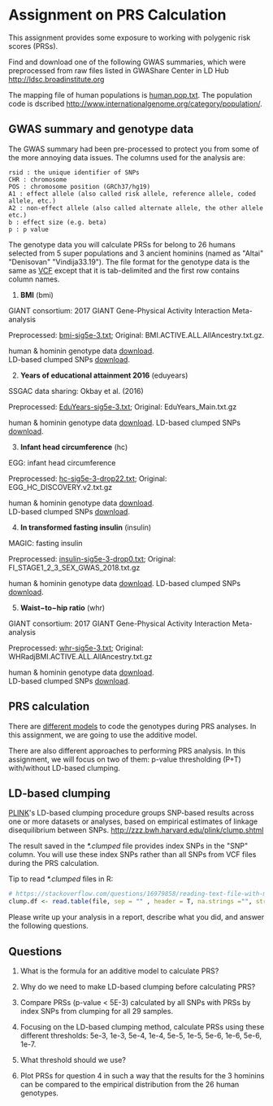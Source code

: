 # Assignment on PRS Calculation

This assignment provides some exposure to working with polygenic risk scores (PRSs).

Find and download one of the following GWAS summaries, which were preprocessed from raw files listed in GWAShare Center in LD Hub http://ldsc.broadinstitute.org

The mapping file of human populations is [human.pop.txt](human.pop.txt). The population code is dscribed http://www.internationalgenome.org/category/population/. 


## GWAS summary and genotype data 

The GWAS summary had been pre-processed to protect you from some of the more annoying data issues. The columns used for the analysis are:

```GWAS
rsid : the unique identifier of SNPs
CHR : chromosome
POS : chromosome position (GRCh37/hg19)
A1 : effect allele (also called risk allele, reference allele, coded allele, etc.)
A2 : non-effect allele (also called alternate allele, the other allele etc.)
b : effect size (e.g. beta)
p : p value
```

The genotype data you will calculate PRSs for belong to 26 humans selected from 5 super populations and 3 ancient hominins (named as "Altai" "Denisovan" "Vindija33.19"). The file format for the genotype data is the same as [VCF](http://www.internationalgenome.org/wiki/Analysis/vcf4.0/) except that it is tab-delimited and the first row contains column names. 


1. __BMI__ (bmi)

GIANT consortium: 2017 GIANT Gene-Physical Activity Interaction Meta-analysis

Preprocessed: [bmi-sig5e-3.txt](bmi-sig5e-3.txt);
Original: BMI.ACTIVE.ALL.AllAncestry.txt.gz. 

human & hominin genotype data [download](https://github.com/walterxie/assignment-prs/raw/master/bmi.zip).  
LD-based clumped SNPs [download](https://github.com/walterxie/assignment-prs/raw/master/bmi.clump.zip).


2. __Years of educational attainment 2016__ (eduyears)

SSGAC data sharing: Okbay et al. (2016)

Preprocessed: [EduYears-sig5e-3.txt](EduYears-sig5e-3.txt);
Original: EduYears_Main.txt.gz

human & hominin genotype data [download](https://github.com/walterxie/assignment-prs/raw/master/eduyears.zip). 
LD-based clumped SNPs [download](https://github.com/walterxie/assignment-prs/raw/master/eduyears.clump.zip).

3. __Infant head circumference__ (hc)

EGG: infant head circumference

Preprocessed: [hc-sig5e-3-drop22.txt](hc-sig5e-3-drop22.txt);
Original: EGG_HC_DISCOVERY.v2.txt.gz

human & hominin genotype data [download](https://github.com/walterxie/assignment-prs/raw/master/hc.zip).  
LD-based clumped SNPs [download](https://github.com/walterxie/assignment-prs/raw/master/hc.clump.zip).

4. __In transformed fasting insulin__ (insulin)

MAGIC: fasting insulin

Preprocessed: [insulin-sig5e-3-drop0.txt](insulin-sig5e-3-drop0.txt);
Original: FI_STAGE1_2_3_SEX_GWAS_2018.txt.gz

human & hominin genotype data [download](https://github.com/walterxie/assignment-prs/raw/master/insulin.zip). 
LD-based clumped SNPs [download](https://github.com/walterxie/assignment-prs/raw/master/insulin.clump.zip).

5. __Waist−to−hip ratio__ (whr)

GIANT consortium: 2017 GIANT Gene-Physical Activity Interaction Meta-analysis

Preprocessed: [whr-sig5e-3.txt](whr-sig5e-3.txt);
Original: WHRadjBMI.ACTIVE.ALL.AllAncestry.txt.gz

human & hominin genotype data [download](https://github.com/walterxie/assignment-prs/raw/master/whr.zip).  
LD-based clumped SNPs [download](https://github.com/walterxie/assignment-prs/raw/master/whr.clump.zip).


## PRS calculation

There are [different models](https://choishingwan.github.io/PRSice/step_by_step/#prs-calculation) to code the genotypes during PRS analyses. In this assignment, we are going to use the additive model.

There are also different approaches to performing PRS analysis. In this assignment, we will focus on two of them: p-value thresholding (P+T) with/without LD-based clumping.  

## LD-based clumping

[PLINK](https://www.cog-genomics.org/plink/1.9/)'s LD-based clumping procedure groups SNP-based results across one or more datasets or analyses, based on empirical estimates of linkage disequilibrium between SNPs. http://zzz.bwh.harvard.edu/plink/clump.shtml  

The result saved in the _*.clumped_ file provides index SNPs in the "SNP" column. You will use these index SNPs rather than all SNPs from VCF files during the PRS calculation.

Tip to read _*.clumped_ files in R:
```R
# https://stackoverflow.com/questions/16979858/reading-text-file-with-multiple-space-as-delimiter-in-r 
clump.df <- read.table(file, sep = "" , header = T, na.strings ="", stringsAsFactors= F)
```

Please write up your analysis in a report, describe what you did, and answer the following questions.

## Questions

1. What is the formula for an additive model to calculate PRS?

2. Why do we need to make LD-based clumping before calculating PRS?

3. Compare PRSs (p-value < 5E-3) calculated by all SNPs with PRSs by index SNPs from clumping for all 29 samples. 

4. Focusing on the LD-based clumping method, calculate PRSs using these different thresholds: 5e-3, 1e-3, 5e-4, 1e-4, 5e-5, 1e-5, 5e-6, 1e-6, 5e-6, 1e-7.

5. What threshold should we use?

6. Plot PRSs for question 4 in such a way that the results for the 3 hominins can be compared to the empirical distribution from the 26 human genotypes.
